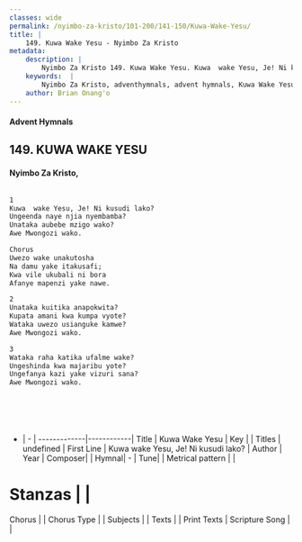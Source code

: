 ```yaml
---
classes: wide
permalink: /nyimbo-za-kristo/101-200/141-150/Kuwa-Wake-Yesu/
title: |
    149. Kuwa Wake Yesu - Nyimbo Za Kristo
metadata:
    description: |
        Nyimbo Za Kristo 149. Kuwa Wake Yesu. Kuwa  wake Yesu, Je! Ni kusudi lako? Ungeenda naye njia nyembamba? Unataka aubebe mzigo wako? Awe Mwongozi wako.  Chorus Uwezo wake unakutosha Na damu yake itakusafi; Kwa vile ukubali ni bora Afanye mapenzi yake nawe.  
    keywords:  |
        Nyimbo Za Kristo, adventhymnals, advent hymnals, Kuwa Wake Yesu, Kuwa  wake Yesu, Je! Ni kusudi lako?. 
    author: Brian Onang'o
---
```


#### Advent Hymnals
## 149. KUWA WAKE YESU
####  Nyimbo Za Kristo,

```txt

1
Kuwa  wake Yesu, Je! Ni kusudi lako?
Ungeenda naye njia nyembamba?
Unataka aubebe mzigo wako?
Awe Mwongozi wako.

Chorus
Uwezo wake unakutosha
Na damu yake itakusafi;
Kwa vile ukubali ni bora
Afanye mapenzi yake nawe.

2
Unataka kuitika anapokwita?
Kupata amani kwa kumpa vyote?
Wataka uwezo usianguke kamwe?
Awe Mwongozi wako.

3
Wataka raha katika ufalme wake?
Ungeshinda kwa majaribu yote?
Ungefanya kazi yake vizuri sana?
Awe Mwongozi wako.







```

- |   -  |
-------------|------------|
Title | Kuwa Wake Yesu |
Key |  |
Titles | undefined |
First Line | Kuwa  wake Yesu, Je! Ni kusudi lako? |
Author | 
Year | 
Composer| |
Hymnal|  - |
Tune|  |
Metrical pattern | |
# Stanzas |  |
Chorus |  |
Chorus Type |  |
Subjects | |
Texts |  |
Print Texts | 
Scripture Song |  |
    
